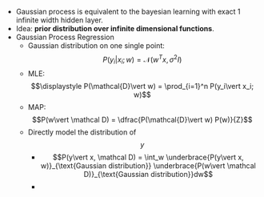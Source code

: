 - Gaussian process is equivalent to the bayesian learning with exact 1 infinite width hidden layer.
- Idea: **prior distribution over infinite dimensional functions**.
- Gaussian Process Regression
	- Gaussian distribution on one single point: $$P(y_i\vert x_i; w)=\mathcal{N}(w^Tx, \sigma^2 I)$$
	- MLE: $$\displaystyle P(\mathcal{D}\vert w) = \prod_{i=1}^n P(y_i\vert x_i; w)$$
	- MAP: $$P(w\vert \mathcal D) = \dfrac{P(\mathcal{D}\vert w) P(w)}{Z}$$
	- Directly model the distribution of $$y$$
		- $$P(y\vert x, \mathcal D) = \int_w \underbrace{P(y\vert x, w)}_{\text{Gaussian distribution}} \underbrace{P(w\vert \mathcal D)}_{\text{Gaussian distribution}}dw$$
		-